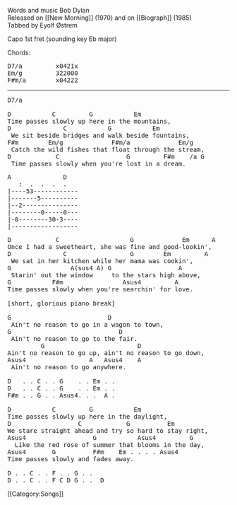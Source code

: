 Words and music Bob Dylan<br>
Released on [[New Morning]] (1970) and on [[Biograph]] (1985)<br>
Tabbed by Eyolf Østrem

Capo 1st fret (sounding key Eb major)

Chords:

<pre class="chords">
D7/a         x0421x
Em/g         322000
F#m/a        x04222
</pre>

----
<pre class="verse">
D7/a

D           C         G           Em
Time passes slowly up here in the mountains,
D              C           G           Em
 We sit beside bridges and walk beside fountains,
F#m        Em/g             F#m/a             Em/g
 Catch the wild fishes that float through the stream,
D            C                  G         F#m    /a G
 Time passes slowly when you're lost in a dream.
</pre>
<pre class="tab">
A              D
   :  .  .  .  .
|----53------------
|-------5----------
|--2---------------
|--------0-----0---
|-0--------30-3----
|------------------
</pre>
<pre class="verse">
D            C                   G             Em      A
Once I had a sweetheart, she was fine and good-lookin',
D              C                 G        Em         A
 We sat in her kitchen while her mama was cookin',
G                A(sus4 A) G                  A
 Starin' out the window     to the stars high above,
G           F#m                Asus4         A
Time passes slowly when you're searchin' for love.

[short, glorious piano break]

G                          D
 Ain't no reason to go in a wagon to town,
G                             D
 Ain't no reason to go to the fair.
         G                         D
Ain't no reason to go up, ain't no reason to go down,
Asus4                 A   Asus4    A
 Ain't no reason to go anywhere.

D   . . C . . G    . . Em . .
D   . . C . . G    . . Em . .
F#m . . G . . Asus4. . .  A .

D           C         G           Em
Time passes slowly up here in the daylight,
D                  C            G          Em
We stare straight ahead and try so hard to stay right,
Asus4                  G           Asus4         G
  Like the red rose of summer that blooms in the day,
Asus4       G          F#m    Em . . . . Asus4
Time passes slowly and fades away.

D . . C . . F . . G . .
D . . C . . F C D G . .  D
</pre>

[[Category:Songs]]